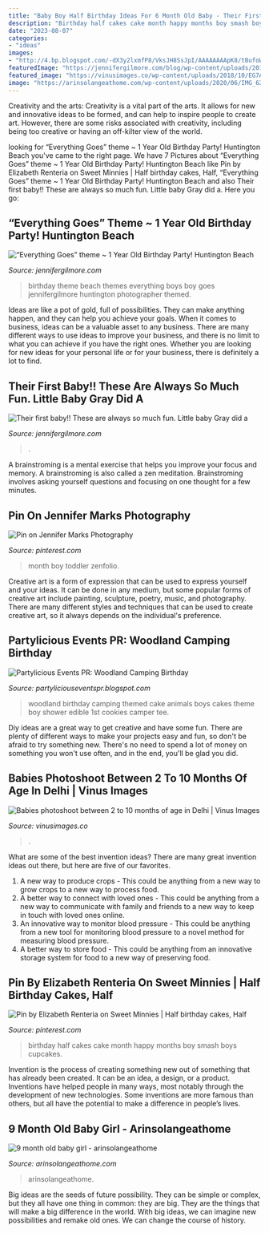 ```yaml
---
title: "Baby Boy Half Birthday Ideas For 6 Month Old Baby - Their First Baby!! These Are Always So Much Fun. Little Baby Gray Did A"
description: "Birthday half cakes cake month happy months boy smash boys cupcakes"
date: "2023-08-07"
categories:
- "ideas"
images:
- "http://4.bp.blogspot.com/-dX3y2lxmfP8/VksJH8SsJpI/AAAAAAAApK8/tBufoWBFPXg/s1600/DSC_0407.JPG"
featuredImage: "https://jennifergilmore.com/blog/wp-content/uploads/2015/11/04-9112-post/GilmoreStudios_gray_048-1024x1024.jpg"
featured_image: "https://vinusimages.co/wp-content/uploads/2018/10/EG7A7077.jpgg_-1400x933.jpg"
image: "https://arinsolangeathome.com/wp-content/uploads/2020/06/IMG_6221-scaled.jpg"
---
```



Creativity and the arts:
Creativity is a vital part of the arts. It allows for new and innovative ideas to be formed, and can help to inspire people to create art. However, there are some risks associated with creativity, including being too creative or having an off-kilter view of the world.

	

		
looking for “Everything Goes” theme ~ 1 Year Old Birthday Party! Huntington Beach you've came to the right page. We have 7 Pictures about “Everything Goes” theme ~ 1 Year Old Birthday Party! Huntington Beach like Pin by Elizabeth Renteria on Sweet Minnies | Half birthday cakes, Half, “Everything Goes” theme ~ 1 Year Old Birthday Party! Huntington Beach and also Their first baby!! These are always so much fun. Little baby Gray did a. Here you go:
		
    
## “Everything Goes” Theme ~ 1 Year Old Birthday Party! Huntington Beach

<img loading=lazy src="https://jennifergilmore.com/blog/wp-content/uploads/2013/07/gilmore_studios_2_year_old_birthday_party_photo_everything_goes_theme_1.jpg" onerror="this.onerror=null;this.src='https://tse3.mm.bing.net/th?id=OIP.cQuHgWHghilV5vnZ1Ly5ewHaJQ&amp;pid=15.1';" alt="“Everything Goes” theme ~ 1 Year Old Birthday Party! Huntington Beach">

_Source: jennifergilmore.com_

>birthday theme beach themes everything boys boy goes jennifergilmore huntington photographer themed. 

	

Ideas are like a pot of gold, full of possibilities. They can make anything happen, and they can help you achieve your goals. When it comes to business, ideas can be a valuable asset to any business. There are many different ways to use ideas to improve your business, and there is no limit to what you can achieve if you have the right ones. Whether you are looking for new ideas for your personal life or for your business, there is definitely a lot to find.

    
## Their First Baby!! These Are Always So Much Fun. Little Baby Gray Did A

<img loading=lazy src="https://jennifergilmore.com/blog/wp-content/uploads/2015/11/04-9112-post/GilmoreStudios_gray_048-1024x1024.jpg" onerror="this.onerror=null;this.src='https://tse4.mm.bing.net/th?id=OIP.hAdqfFPxO4ve2OhN2r4J3wHaHa&amp;pid=15.1';" alt="Their first baby!! These are always so much fun. Little baby Gray did a">

_Source: jennifergilmore.com_

>. 

	

A brainstroming is a mental exercise that helps you improve your focus and memory. A brainstroming is also called a zen meditation. Brainstroming involves asking yourself questions and focusing on one thought for a few minutes.

    
## Pin On Jennifer Marks Photography

<img loading=lazy src="https://i.pinimg.com/originals/97/6a/82/976a82346d36b2eacef7891cf77d7d91.jpg" onerror="this.onerror=null;this.src='https://tse3.mm.bing.net/th?id=OIP.YYhvOg2fsal-DZSM-wSAFQHaLH&amp;pid=15.1';" alt="Pin on Jennifer Marks Photography">

_Source: pinterest.com_

>month boy toddler zenfolio. 

	

Creative art is a form of expression that can be used to express yourself and your ideas. It can be done in any medium, but some popular forms of creative art include painting, sculpture, poetry, music, and photography. There are many different styles and techniques that can be used to create creative art, so it always depends on the individual's preference.

    
## Partylicious Events PR: Woodland Camping Birthday

<img loading=lazy src="http://4.bp.blogspot.com/-dX3y2lxmfP8/VksJH8SsJpI/AAAAAAAApK8/tBufoWBFPXg/s1600/DSC_0407.JPG" onerror="this.onerror=null;this.src='https://tse2.mm.bing.net/th?id=OIP.i-kIBTmkQSoRwST53QNShQHaLG&amp;pid=15.1';" alt="Partylicious Events PR: Woodland Camping Birthday">

_Source: partyliciouseventspr.blogspot.com_

>woodland birthday camping themed cake animals boys cakes theme boy shower edible 1st cookies camper tee. 

	

Diy ideas are a great way to get creative and have some fun. There are plenty of different ways to make your projects easy and fun, so don't be afraid to try something new. There's no need to spend a lot of money on something you won't use often, and in the end, you'll be glad you did.

    
## Babies Photoshoot Between 2 To 10 Months Of Age In Delhi | Vinus Images

<img loading=lazy src="https://vinusimages.co/wp-content/uploads/2018/10/EG7A7077.jpgg_-1400x933.jpg" onerror="this.onerror=null;this.src='https://tse1.mm.bing.net/th?id=OIP.zz8xBOYnhWu28CgJ5snGSwHaE7&amp;pid=15.1';" alt="Babies photoshoot between 2 to 10 months of age in Delhi | Vinus Images">

_Source: vinusimages.co_

>. 

	

What are some of the best invention ideas?
There are many great invention ideas out there, but here are five of our favorites. 
1. A new way to produce crops - This could be anything from a new way to grow crops to a new way to process food. 
2. A better way to connect with loved ones - This could be anything from a new way to communicate with family and friends to a new way to keep in touch with loved ones online. 
3. An innovative way to monitor blood pressure - This could be anything from a new tool for monitoring blood pressure to a novel method for measuring blood pressure. 
4. A better way to store food - This could be anything from an innovative storage system for food to a new way of preserving food. 

    
## Pin By Elizabeth Renteria On Sweet Minnies | Half Birthday Cakes, Half

<img loading=lazy src="https://i.pinimg.com/736x/cd/17/c5/cd17c5573607cccea77a2b751b4e9e3d--half-birthday-birthday-cakes.jpg" onerror="this.onerror=null;this.src='https://tse4.mm.bing.net/th?id=OIP.4aQXKdR4zPwuvo9opuV4PAHaJ3&amp;pid=15.1';" alt="Pin by Elizabeth Renteria on Sweet Minnies | Half birthday cakes, Half">

_Source: pinterest.com_

>birthday half cakes cake month happy months boy smash boys cupcakes. 

	

Invention is the process of creating something new out of something that has already been created. It can be an idea, a design, or a product. Inventions have helped people in many ways, most notably through the development of new technologies. Some inventions are more famous than others, but all have the potential to make a difference in people’s lives.

    
## 9 Month Old Baby Girl - Arinsolangeathome

<img loading=lazy src="https://arinsolangeathome.com/wp-content/uploads/2020/06/IMG_6221-scaled.jpg" onerror="this.onerror=null;this.src='https://tse4.mm.bing.net/th?id=OIP.6nsDbLAqfR6bPwSz1KLH8gHaLG&amp;pid=15.1';" alt="9 month old baby girl - arinsolangeathome">

_Source: arinsolangeathome.com_

>arinsolangeathome. 

	

Big ideas are the seeds of future possibility. They can be simple or complex, but they all have one thing in common: they are big. They are the things that will make a big difference in the world. With big ideas, we can imagine new possibilities and remake old ones. We can change the course of history.

